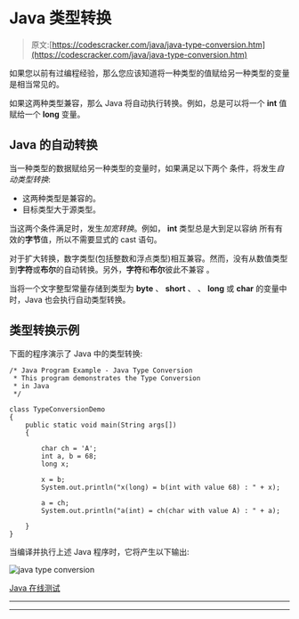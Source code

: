 # Java 类型转换

> 原文:[https://codescracker.com/java/java-type-conversion.htm](https://codescracker.com/java/java-type-conversion.htm)

如果您以前有过编程经验，那么您应该知道将一种类型的值赋给另一种类型的变量是相当常见的。

如果这两种类型兼容，那么 Java 将自动执行转换。例如，总是可以将一个 **int** 值赋给一个 **long** 变量。

## Java 的自动转换

当一种类型的数据赋给另一种类型的变量时，如果满足以下两个 条件，将发生*自动类型转换*:

*   这两种类型是兼容的。
*   目标类型大于源类型。

当这两个条件满足时，发生*加宽转换*。例如， **int** 类型总是大到足以容纳 所有有效的**字节**值，所以不需要显式的 cast 语句。

对于扩大转换，数字类型(包括整数和浮点类型)相互兼容。然而，没有从数值类型到**字符**或**布尔**的自动转换。另外，**字符**和**布尔**彼此不兼容 。

当将一个文字整型常量存储到类型为 **byte** 、 **short** 、 、 **long** 或 **char** 的变量中时，Java 也会执行自动类型转换。

## 类型转换示例

下面的程序演示了 Java 中的类型转换:

```
/* Java Program Example - Java Type Conversion
 * This program demonstrates the Type Conversion
 * in Java
 */

class TypeConversionDemo
{
    public static void main(String args[])
    {

        char ch = 'A';
        int a, b = 68;
        long x;

        x = b;
        System.out.println("x(long) = b(int with value 68) : " + x);

        a = ch;
        System.out.println("a(int) = ch(char with value A) : " + a);

    }
}
```

当编译并执行上述 Java 程序时，它将产生以下输出:

![java type conversion](../Images/7648c42d187efd63da03e09f912d6c38.png)

[Java 在线测试](/exam/showtest.php?subid=1)

* * *

* * *